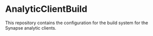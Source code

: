 AnalyticClientBuild
===================

This repository contains the configuration for the build system for the Synapse analytic clients.